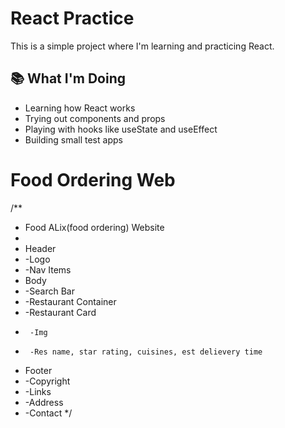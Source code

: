 # React Practice

This is a simple project where I'm learning and practicing React.

## 📚 What I'm Doing

- Learning how React works
- Trying out components and props
- Playing with hooks like useState and useEffect
- Building small test apps


# Food Ordering Web
 /**
 * Food ALix(food ordering) Website
 * 
 * Header
 *  -Logo
 *  -Nav Items
 * Body
 *  -Search Bar
 *  -Restaurant Container 
 *    -Restaurant Card
 *      -Img
 *      -Res name, star rating, cuisines, est delievery time
 * Footer
 *  -Copyright
 *  -Links
 *  -Address
 *  -Contact
 */